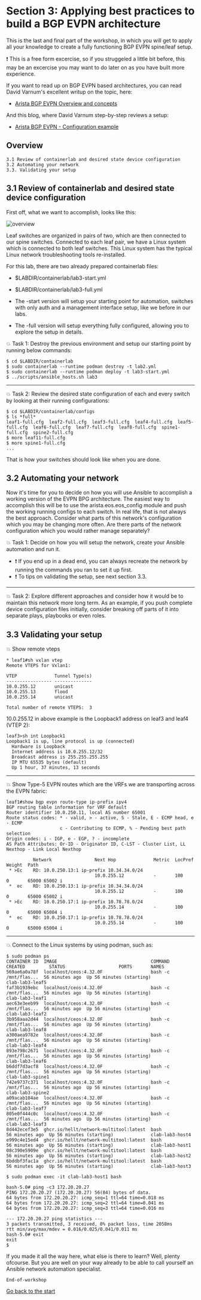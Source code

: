 # Section 3: Applying best practices to build a BGP EVPN architecture
This is the last and final part of the workshop, in which you will get to apply all your knowledge to create a fully functioning BGP EVPN spine/leaf setup.

:exclamation: This is a free form excercise, so if you struggeled a little bit before, this may be an excercise you may want to do later on as you have built more experience.

If you want to read up on BGP EVPN based architectures, you can read David Varnum's excellent writup on the topic, here:
* [Arista BGP EVPN Overview and concepts](https://overlaid.net/2018/08/27/arista-bgp-evpn-overview-and-concepts/)

And this blog, where David Varnum step-by-step reviews a setup:
* [Arista BGP EVPN - Configuration example](https://overlaid.net/2019/01/27/arista-bgp-evpn-configuration-example/)

## Overview
```
3.1 Review of containerlab and desired state device configuration
3.2 Automating your network
3.3. Validating your setup
```

## 3.1 Review of containerlab and desired state device configuration
First off, what we want to accomplish, looks like this:

![overview](overview-evpn-bgp.png)

Leaf switches are organized in pairs of two, which are then connected to our spine switches. Connected to each leaf pair, we have a Linux system which is connected to both leaf switches. This Linux system has the typical Linux network troubleshooting tools re-installed.

For this lab, there are two already prepared containerlab files:
* $LABDIR/containerlab/lab3-start.yml
* $LABDIR/containerlab/lab3-full.yml

* The -start version will setup your starting point for automation, switches with only auth and a management interface setup, like we before in our labs.
* The -full version will setup everything fully configured, allowing you to explore the setup in details.

:boom: Task 1: Destroy the previous environment and setup our starting point by running below commands:
```
$ cd $LABDIR/containerlab
$ sudo containerlab --runtime podman destroy -t lab2.yml
$ sudo containerlab --runtime podman deploy -t lab3-start.yml
$ ../scripts/ansible_hosts.sh lab3
```

---

:boom: Task 2: Review the desired state configuration of each and every switch by looking at their running configurations:
```
$ cd $LABDIR/containerlab/configs
$ ls *full*
leaf1-full.cfg	leaf2-full.cfg	leaf3-full.cfg	leaf4-full.cfg	leaf5-full.cfg	leaf6-full.cfg	leaf7-full.cfg	leaf8-full.cfg	spine1-full.cfg  spine2-full.cfg
$ more leaf11-full.cfg
$ more spine1-full.cfg
...
```

That is how your switches should look like when you are done.

## 3.2 Automating your network
Now it's time for you to decide on how you will use Ansible to accomplish a working version of the EVPN BPG architecture. The easiest way to accomplish this will be to use the arista.eos.eos_config module and push the working running configs to each switch. In real life, that is not always the best approach. Consider what parts of this network's configuration which you may be changing more often. Are there parts of the network configuration which you would rather manage separately? 

:boom: Task 1: Decide on how you will setup the network, create your Ansible automation and run it.
* :exclamation: If you end up in a dead end, you can always recreate the network by running the commands you ran to set it up first.
* :exclamation: To tips on validating the setup, see next section 3.3.

---

:boom: Task 2: Explore different approaches and consider how it would be to maintain this network more long term. As an example, if you push complete device configuration files initially, consider breaking off parts of it into separate plays, playbooks or even roles.  

## 3.3 Validating your setup

:boom: Show remote vteps

```
* leaf1#sh vxlan vtep
Remote VTEPS for Vxlan1:

VTEP              Tunnel Type(s)
----------------- --------------
10.0.255.12       unicast       
10.0.255.13       flood         
10.0.255.14       unicast       

Total number of remote VTEPS:  3
```

10.0.255.12 in above example is the Loopback1 address on leaf3 and leaf4 (VTEP 2):
```
leaf3>sh int Loopback1
Loopback1 is up, line protocol is up (connected)
  Hardware is Loopback
  Internet address is 10.0.255.12/32
  Broadcast address is 255.255.255.255
  IP MTU 65535 bytes (default)
  Up 1 hour, 37 minutes, 13 seconds
```

---

:boom: Show Type-5 EVPN routes which are the VRFs we are transporting across the EVPN fabric:
```
leaf1#show bgp evpn route-type ip-prefix ipv4
BGP routing table information for VRF default
Router identifier 10.0.250.11, local AS number 65001
Route status codes: * - valid, > - active, S - Stale, E - ECMP head, e - ECMP
                    c - Contributing to ECMP, % - Pending best path selection
Origin codes: i - IGP, e - EGP, ? - incomplete
AS Path Attributes: Or-ID - Originator ID, C-LST - Cluster List, LL Nexthop - Link Local Nexthop

          Network                Next Hop              Metric  LocPref Weight  Path
 * >Ec    RD: 10.0.250.13:1 ip-prefix 10.34.34.0/24
                                 10.0.255.12           -       100     0       65000 65002 i
 *  ec    RD: 10.0.250.13:1 ip-prefix 10.34.34.0/24
                                 10.0.255.12           -       100     0       65000 65002 i
 * >Ec    RD: 10.0.250.17:1 ip-prefix 10.78.78.0/24
                                 10.0.255.14           -       100     0       65000 65004 i
 *  ec    RD: 10.0.250.17:1 ip-prefix 10.78.78.0/24
                                 10.0.255.14           -       100     0       65000 65004 i
``` 

---

:boom: Connect to the Linux systems by using podman, such as:
```
$ sudo podman ps
CONTAINER ID  IMAGE                                   COMMAND               CREATED         STATUS                    PORTS       NAMES
569ae6a0a78f  localhost/ceos:4.32.0F                  bash -c /mnt/flas...  56 minutes ago  Up 56 minutes (starting)              clab-lab3-leaf5
faf3b1939ebc  localhost/ceos:4.32.0F                  bash -c /mnt/flas...  56 minutes ago  Up 56 minutes (starting)              clab-lab3-leaf1
aec63e3eeb99  localhost/ceos:4.32.0F                  bash -c /mnt/flas...  56 minutes ago  Up 56 minutes (starting)              clab-lab3-leaf2
3b958aaa2d44  localhost/ceos:4.32.0F                  bash -c /mnt/flas...  56 minutes ago  Up 56 minutes (starting)              clab-lab3-leaf8
a300aea9782e  localhost/ceos:4.32.0F                  bash -c /mnt/flas...  56 minutes ago  Up 56 minutes (starting)              clab-lab3-leaf4
893e798c2671  localhost/ceos:4.32.0F                  bash -c /mnt/flas...  56 minutes ago  Up 56 minutes (starting)              clab-lab3-leaf6
b6ddf7d3acf8  localhost/ceos:4.32.0F                  bash -c /mnt/flas...  56 minutes ago  Up 56 minutes (starting)              clab-lab3-spine1
742e9737c371  localhost/ceos:4.32.0F                  bash -c /mnt/flas...  56 minutes ago  Up 56 minutes (starting)              clab-lab3-spine2
a09acab104ae  localhost/ceos:4.32.0F                  bash -c /mnt/flas...  56 minutes ago  Up 56 minutes (starting)              clab-lab3-leaf7
805e0f444c0c  localhost/ceos:4.32.0F                  bash -c /mnt/flas...  56 minutes ago  Up 56 minutes (starting)              clab-lab3-leaf3
8d442ecef3e5  ghcr.io/hellt/network-multitool:latest  bash                  56 minutes ago  Up 56 minutes (starting)              clab-lab3-host4
e999c4e15ed4  ghcr.io/hellt/network-multitool:latest  bash                  56 minutes ago  Up 56 minutes (starting)              clab-lab3-host1
08c390e5909e  ghcr.io/hellt/network-multitool:latest  bash                  56 minutes ago  Up 56 minutes (starting)              clab-lab3-host2
6bddbf3fac1a  ghcr.io/hellt/network-multitool:latest  bash                  56 minutes ago  Up 56 minutes (starting)              clab-lab3-host3

$ sudo podman exec -it clab-lab3-host1 bash

bash-5.0# ping -c3 172.20.20.27
PING 172.20.20.27 (172.20.20.27) 56(84) bytes of data.
64 bytes from 172.20.20.27: icmp_seq=1 ttl=64 time=0.018 ms
64 bytes from 172.20.20.27: icmp_seq=2 ttl=64 time=0.041 ms
64 bytes from 172.20.20.27: icmp_seq=3 ttl=64 time=0.016 ms

--- 172.20.20.27 ping statistics ---
3 packets transmitted, 3 received, 0% packet loss, time 2058ms
rtt min/avg/max/mdev = 0.016/0.025/0.041/0.011 ms
bash-5.0# exit
exit
$
```

If you made it all the way here, what else is there to learn? Well, plenty ofcourse. But you are well on your way already to be able to call yourself an Ansible network automation specialist.

```
End-of-workshop
```
[Go back to the start](../../README.md)

